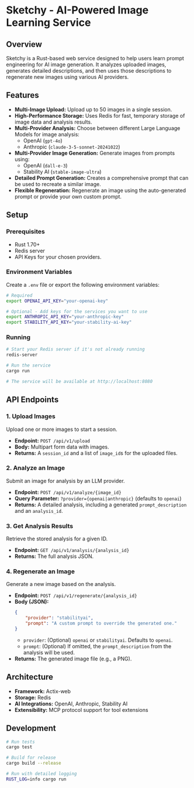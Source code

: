# Sketchy - AI-Powered Image Learning Service

## Overview
Sketchy is a Rust-based web service designed to help users learn prompt engineering for AI image generation. It analyzes uploaded images, generates detailed descriptions, and then uses those descriptions to regenerate new images using various AI providers.

## Features
- **Multi-Image Upload:** Upload up to 50 images in a single session.
- **High-Performance Storage:** Uses Redis for fast, temporary storage of image data and analysis results.
- **Multi-Provider Analysis:** Choose between different Large Language Models for image analysis:
    - OpenAI (`gpt-4o`)
    - Anthropic (`claude-3-5-sonnet-20241022`)
- **Multi-Provider Image Generation:** Generate images from prompts using:
    - OpenAI (`dall-e-3`)
    - Stability AI (`stable-image-ultra`)
- **Detailed Prompt Generation:** Creates a comprehensive prompt that can be used to recreate a similar image.
- **Flexible Regeneration:** Regenerate an image using the auto-generated prompt or provide your own custom prompt.

## Setup

### Prerequisites
- Rust 1.70+
- Redis server
- API Keys for your chosen providers.

### Environment Variables
Create a `.env` file or export the following environment variables:
```bash
# Required
export OPENAI_API_KEY="your-openai-key"

# Optional - Add keys for the services you want to use
export ANTHROPIC_API_KEY="your-anthropic-key"
export STABILITY_API_KEY="your-stability-ai-key"
```

### Running
```bash
# Start your Redis server if it's not already running
redis-server

# Run the service
cargo run

# The service will be available at http://localhost:8080
```

## API Endpoints

### 1. Upload Images
Upload one or more images to start a session.
- **Endpoint:** `POST /api/v1/upload`
- **Body:** Multipart form data with images.
- **Returns:** A `session_id` and a list of `image_id`s for the uploaded files.

### 2. Analyze an Image
Submit an image for analysis by an LLM provider.
- **Endpoint:** `POST /api/v1/analyze/{image_id}`
- **Query Parameter:** `?provider={openai|anthropic}` (defaults to `openai`)
- **Returns:** A detailed analysis, including a generated `prompt_description` and an `analysis_id`.

### 3. Get Analysis Results
Retrieve the stored analysis for a given ID.
- **Endpoint:** `GET /api/v1/analysis/{analysis_id}`
- **Returns:** The full analysis JSON.

### 4. Regenerate an Image
Generate a new image based on the analysis.
- **Endpoint:** `POST /api/v1/regenerate/{analysis_id}`
- **Body (JSON):**
    ```json
    {
        "provider": "stabilityai",
        "prompt": "A custom prompt to override the generated one."
    }
    ```
    - `provider`: (Optional) `openai` or `stabilityai`. Defaults to `openai`.
    - `prompt`: (Optional) If omitted, the `prompt_description` from the analysis will be used.
- **Returns:** The generated image file (e.g., a PNG).

## Architecture
- **Framework:** Actix-web
- **Storage:** Redis
- **AI Integrations:** OpenAI, Anthropic, Stability AI
- **Extensibility:** MCP protocol support for tool extensions

## Development
```bash
# Run tests
cargo test

# Build for release
cargo build --release

# Run with detailed logging
RUST_LOG=info cargo run
```
